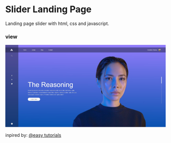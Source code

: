 # Slider Landing Page

Landing page slider with html, css and javascript.

### view

![](./Views/view.jpg)

inpired by: [@easy tutorials](https://www.youtube.com/channel/UCkjoHfkLEy7ZT4bA2myJ8xA)
